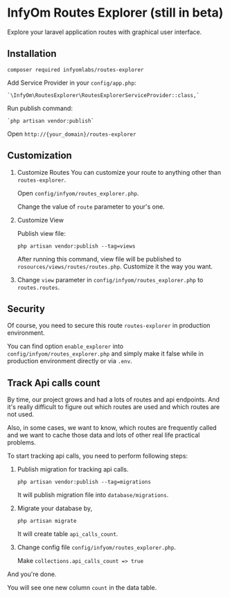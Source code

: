 InfyOm Routes Explorer (still in beta)
==============================

Explore your laravel application routes with graphical user interface.

## Installation

`composer required infyomlabs/routes-explorer`

Add Service Provider in your `config/app.php`:

    `\InfyOm\RoutesExplorer\RoutesExplorerServiceProvider::class,`

Run publish command:

    `php artisan vendor:publish`

Open `http://{your_domain}/routes-explorer`

## Customization
1. Customize Routes
You can customize your route to anything other than `routes-explorer`.

    Open `config/infyom/routes_explorer.php`.

    Change the value of `route` parameter to your's one.

2. Customize View

    Publish view file:

    `php artisan vendor:publish --tag=views`

    After running this command, view file will be published to `rosources/views/routes/routes.php`. Customize it the way you want.

3. Change `view` parameter in `config/infyom/routes_explorer.php` to `routes.routes`.

## Security
Of course, you need to secure this route `routes-explorer` in production environment.

You can find option `enable_explorer` into `config/infyom/routes_explorer.php` and simply make it false while in production environment directly or via `.env`. 

## Track Api calls count

By time, our project grows and had a lots of routes and api endpoints. And it's really difficult to figure out which routes are used and which routes are not used.

Also, in some cases, we want to know, which routes are frequently called and we want to cache those data and lots of other real life practical problems.

To start tracking api calls, you need to perform following steps:

1. Publish migration for tracking api calls.

    `php artisan vendor:publish --tag=migrations`

    It will publish migration file into `database/migrations`.

2. Migrate your database by,

    `php artisan migrate`

    It will create table `api_calls_count`.

3. Change config file `config/infyom/routes_explorer.php`.

    Make `collections.api_calls_count => true`

And you're done.

You will see one new column `count` in the data table.

